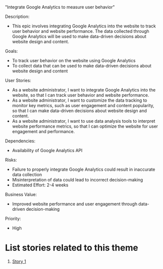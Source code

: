 "Integrate Google Analytics to measure user behavior"

Description:

* This epic involves integrating Google Analytics into the website to track user behavior and website performance. The data collected through Google Analytics will be used to make data-driven decisions about website design and content.

Goals:

* To track user behavior on the website using Google Analytics
* To collect data that can be used to make data-driven decisions about website design and content

User Stories:

* As a website administrator, I want to integrate Google Analytics into the website, so that I can track user behavior and website performance.
* As a website administrator, I want to customize the data tracking to monitor key metrics, such as user engagement and content popularity, so that I can make data-driven decisions about website design and content.
* As a website administrator, I want to use data analysis tools to interpret website performance metrics, so that I can optimize the website for user engagement and performance.

Dependencies:

* Availability of Google Analytics API

Risks:

* Failure to properly integrate Google Analytics could result in inaccurate data collection
* Misinterpretation of data could lead to incorrect decision-making
* Estimated Effort: 2-4 weeks

Business Value:

* Improved website performance and user engagement through data-driven decision-making

Priority:

* High

# List stories related to this theme
1. [Story 1](../../../../../documentation/templates/theme/initiatives/epics/stories/story_template.md)
